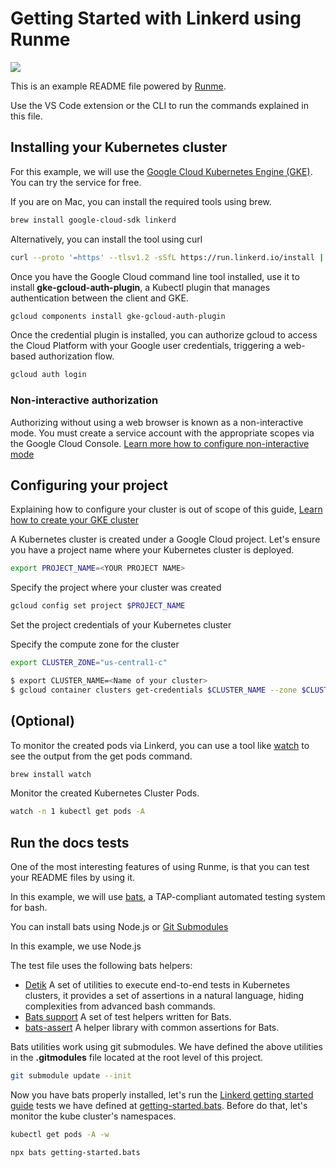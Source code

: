 # Getting Started with Linkerd using Runme

[![](https://badgen.net/badge/Open%20with/Runme/5B3ADF?icon=https://runme.dev/img/logo.svg)](https://www.runme.dev/api/runme?repository=https%3A%2F%2Fgithub.com%2Fstateful%2Flinkerd-website.git&fileToOpen=tests/runme/README.md)

This is an example README file powered by [Runme](https://runme.dev/).

Use the VS Code extension or the CLI to run the commands explained in this file.

## Installing your Kubernetes cluster

For this example, we will use the [Google Cloud Kubernetes  Engine (GKE)](https://cloud.google.com/kubernetes-engine). You can try the service for free.

If you are on Mac, you can install the required tools using brew.

```sh
brew install google-cloud-sdk linkerd
```

Alternatively, you can install the tool using curl

```sh
curl --proto '=https' --tlsv1.2 -sSfL https://run.linkerd.io/install | sh
```

Once you have the Google Cloud command line tool installed, use it to install **gke-gcloud-auth-plugin**, a Kubectl plugin that manages authentication between the client and GKE.

```sh
gcloud components install gke-gcloud-auth-plugin
```

Once the credential plugin is installed, you can authorize gcloud to access the Cloud Platform with your Google user credentials, triggering a web-based authorization flow.

```sh
gcloud auth login
```

### Non-interactive authorization

Authorizing without using a web browser is known as a non-interactive mode. You must create a service account with the appropriate scopes via the Google Cloud Console. [Learn more how to configure non-interactive mode](https://cloud.google.com/sdk/gcloud/reference/auth/login)

## Configuring your project

Explaining how to configure your cluster is out of scope of this guide, [Learn how to create your GKE cluster](https://cloud.google.com/kubernetes-engine/docs/how-to/private-clusters)

A Kubernetes cluster is created under a Google Cloud project. Let's ensure you have a project name where your Kubernetes cluster is deployed.

```sh { interactive=false }
export PROJECT_NAME=<YOUR PROJECT NAME>
```

Specify the project where your cluster was created

```sh
gcloud config set project $PROJECT_NAME
```

Set the project credentials of your Kubernetes cluster

Specify the compute zone for the cluster

```sh { interactive=false }
export CLUSTER_ZONE="us-central1-c"
```

```sh
$ export CLUSTER_NAME=<Name of your cluster>
$ gcloud container clusters get-credentials $CLUSTER_NAME --zone $CLUSTER_ZONE --project $PROJECT_NAME
```

## (Optional)

To monitor the created pods via Linkerd, you can use a tool like [watch](https://formulae.brew.sh/formula/watch) to see the output from the get pods command.

```sh
brew install watch
```

Monitor the created Kubernetes Cluster Pods.

```sh { background=true interactive=true }
watch -n 1 kubectl get pods -A
```

## Run the docs tests

One of the most interesting features of using Runme, is that you can test your README files by using it.

In this example, we will use [bats](https://github.com/bats-core/bats-core), a TAP-compliant automated testing system for bash.

You can install bats using Node.js or [Git Submodules](https://bats-core.readthedocs.io/en/stable/tutorial.html#quick-installation)

In this example, we use Node.js

The test file uses the following bats helpers:

- [Detik](https://github.com/bats-core/bats-detik) A set of utilities to execute end-to-end tests in Kubernetes clusters, it provides a set of assertions in a natural language, hiding complexities from advanced bash commands.
- [Bats support](https://github.com/bats-core/bats-support.git) A set of test helpers written for Bats.
- [bats-assert](https://github.com/bats-core/bats-assert.git) A helper library with common assertions for Bats.

Bats utilities work using git submodules. We have defined the above utilities in the **.gitmodules** file located at the root level of this project.

```sh
git submodule update --init
```

Now you have bats properly installed, let's run the [Linkerd getting started guide](../../linkerd.io//content/2.12/getting-started/_index.md) tests we have defined at [getting-started.bats](./getting-started.bats). Before do that, let's monitor the kube cluster's namespaces.

```sh { name=watch-linkerd background=true closeTerminalOnSuccess=true interactive=true }
kubectl get pods -A -w
```

```sh { name= closeTerminalOnSuccess=true interactive=true }
npx bats getting-started.bats
```
